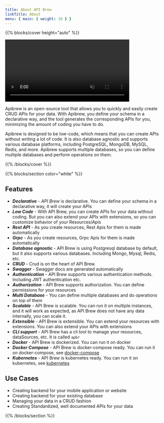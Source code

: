 ```yaml
---
title: About API Brew
linkTitle: About
menu: { main: { weight: 10 } }
---
```


{{% blocks/cover height="auto" %}}

[//]: # (<img style="width:150px;display: block; margin:0 auto; margin-top:-100px" src="/logo/logo.svg"/>)

<video autoplay="autoplay" muted playsinline id="myVideo" controls loop style="width:80%; ">
  <source src="http://static.tisserv.net/apibrew_demo_recording_1_compress.mov" type="video/mp4">
</video>


Apibrew is an open-source tool that allows you to quickly and easily create CRUD APIs for your data. With Apibrew, you
define your schema in a declarative way, and the tool generates the corresponding APIs for you, minimizing the amount of
coding you have to do.

Apibrew is designed to be low-code, which means that you can create APIs without writing a lot of code. It is also
database agnostic and supports various database platforms, including PostgreSQL, MongoDB, MySQL, Redis, and more.
Apibrew supports multiple databases, so you can define multiple databases and perform operations on them.

{{% /blocks/cover %}}

{{% blocks/section color="white" %}}

## Features

* ***Declarative*** - *API Brew* is declarative. You can define your schema in a declarative way, it will create your APIs
* ***Low Code*** - With API Brew, you can create APIs for your data without coding. But you can also extend your APIs with
  extensions, so you can customize behavior of your Resources/Apis
* ***Rest API*** - As you create resources, Rest Apis for them is made automatically
* ***Grpc*** - As you create resources, Grpc Apis for them is made automatically
* ***Database agnostic*** - API Brew is using Postgresql database by default, but it also supports various databases. Including Mongo, Mysql, Redis, etc.
* ***CRUD*** - Crud is on the heart of API Brew.
* ***Swagger*** - Swagger docs are generated automatically
* ***Authentication*** - API Brew supports various authentication methods. Including JWT authentication etc.
* ***Authorization*** - API Brew supports authorization. You can define permissions for your resources
* ***Multi Database*** - You can define multiple databases and do operations on top of them
* ***Scalable*** - API Brew is scalable. You can run it on multiple instances, and it will work as expected, as API Brew does not have any data internally, you can scale it.
* ***Extensible*** - API Brew is extensible. You can extend your resources with extensions. You can also extend your APIs with extensions
* ***CLI support*** - API Brew has a cli tool to manage your resources, dataSources, etc. It is called `apbr`
* ***Docker*** - API Brew is dockerized. You can run it on docker
* ***Docker Compose*** - API Brew is docker-compose ready. You can run it on docker-compose, see [docker-compose](https://github.com/tislib/apibrew/tree/master/deploy/docker-compose)
* ***Kubernetes*** - API Brew is kubernetes ready. You can run it on kubernetes, see [kubernetes](https://github.com/tislib/apibrew/tree/master/deploy/kubernetes)

## Use Cases

* Creating backend for your mobile application or website
* Creating backend for your existing database
* Managing your data in a CRUD fashion
* Creating Standardized, well documented APIs for your data


{{% /blocks/section %}}
